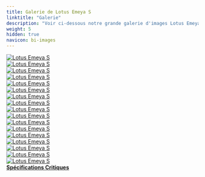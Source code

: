 ```yaml
---
title: Galerie de Lotus Emeya S
linktitle: "Galerie"
description: "Voir ci-dessous notre grande galerie d'images Lotus Emeya S. Cliquez sur les images pour des versions haute résolution."
weight: 5
hidden: true
navicon: bi-images
---
```

<!-- markdownlint-disable MD033 -->
<div class="row" id ="my-gallery">
	<div class="pswp-grid-item col-6 col-md-4">
		<a href="https://media.evkx.net/multimedia/models/lotus/emeya/emeya_s/dynamic _1.jpg"
data-pswp-src="https://media.evkx.net/multimedia/models/lotus/emeya/emeya_s/dynamic _1.jpg"
data-pswp-width="3000"
data-pswp-height="1687" 
target="_blank">
			<img src="https://media.evkx.net/multimedia/models/lotus/emeya/emeya_s/dynamic _1_xst.jpg" alt="Lotus Emeya S" class="img-fluid " />
		</a>
	</div>
	<div class="pswp-grid-item col-6 col-md-4">
		<a href="https://media.evkx.net/multimedia/models/lotus/emeya/emeya_s/dynamic_2.jpg"
data-pswp-src="https://media.evkx.net/multimedia/models/lotus/emeya/emeya_s/dynamic_2.jpg"
data-pswp-width="3000"
data-pswp-height="2000" 
target="_blank">
			<img src="https://media.evkx.net/multimedia/models/lotus/emeya/emeya_s/dynamic_2_xst.jpg" alt="Lotus Emeya S" class="img-fluid " />
		</a>
	</div>
	<div class="pswp-grid-item col-6 col-md-4">
		<a href="https://media.evkx.net/multimedia/models/lotus/emeya/emeya_s/exterior_1.jpg"
data-pswp-src="https://media.evkx.net/multimedia/models/lotus/emeya/emeya_s/exterior_1.jpg"
data-pswp-width="3000"
data-pswp-height="1687" 
target="_blank">
			<img src="https://media.evkx.net/multimedia/models/lotus/emeya/emeya_s/exterior_1_xst.jpg" alt="Lotus Emeya S" class="img-fluid " />
		</a>
	</div>
	<div class="pswp-grid-item col-6 col-md-4">
		<a href="https://media.evkx.net/multimedia/models/lotus/emeya/emeya_s/exterior_2.jpg"
data-pswp-src="https://media.evkx.net/multimedia/models/lotus/emeya/emeya_s/exterior_2.jpg"
data-pswp-width="3000"
data-pswp-height="1687" 
target="_blank">
			<img src="https://media.evkx.net/multimedia/models/lotus/emeya/emeya_s/exterior_2_xst.jpg" alt="Lotus Emeya S" class="img-fluid " />
		</a>
	</div>
	<div class="pswp-grid-item col-6 col-md-4">
		<a href="https://media.evkx.net/multimedia/models/lotus/emeya/emeya_s/exterior_3.jpg"
data-pswp-src="https://media.evkx.net/multimedia/models/lotus/emeya/emeya_s/exterior_3.jpg"
data-pswp-width="3000"
data-pswp-height="1687" 
target="_blank">
			<img src="https://media.evkx.net/multimedia/models/lotus/emeya/emeya_s/exterior_3_xst.jpg" alt="Lotus Emeya S" class="img-fluid " />
		</a>
	</div>
	<div class="pswp-grid-item col-6 col-md-4">
		<a href="https://media.evkx.net/multimedia/models/lotus/emeya/emeya_s/exterior_4.png"
data-pswp-src="https://media.evkx.net/multimedia/models/lotus/emeya/emeya_s/exterior_4.png"
data-pswp-width="3000"
data-pswp-height="1285" 
target="_blank">
			<img src="https://media.evkx.net/multimedia/models/lotus/emeya/emeya_s/exterior_4_xst.png" alt="Lotus Emeya S" class="img-fluid " />
		</a>
	</div>
	<div class="pswp-grid-item col-6 col-md-4">
		<a href="https://media.evkx.net/multimedia/models/lotus/emeya/emeya_s/frontseats_1.jpg"
data-pswp-src="https://media.evkx.net/multimedia/models/lotus/emeya/emeya_s/frontseats_1.jpg"
data-pswp-width="3000"
data-pswp-height="1687" 
target="_blank">
			<img src="https://media.evkx.net/multimedia/models/lotus/emeya/emeya_s/frontseats_1_xst.jpg" alt="Lotus Emeya S" class="img-fluid " />
		</a>
	</div>
	<div class="pswp-grid-item col-6 col-md-4">
		<a href="https://media.evkx.net/multimedia/models/lotus/emeya/emeya_s/interior_1.jpg"
data-pswp-src="https://media.evkx.net/multimedia/models/lotus/emeya/emeya_s/interior_1.jpg"
data-pswp-width="3000"
data-pswp-height="1687" 
target="_blank">
			<img src="https://media.evkx.net/multimedia/models/lotus/emeya/emeya_s/interior_1_xst.jpg" alt="Lotus Emeya S" class="img-fluid " />
		</a>
	</div>
	<div class="pswp-grid-item col-6 col-md-4">
		<a href="https://media.evkx.net/multimedia/models/lotus/emeya/emeya_s/interior_2.jpg"
data-pswp-src="https://media.evkx.net/multimedia/models/lotus/emeya/emeya_s/interior_2.jpg"
data-pswp-width="3000"
data-pswp-height="1687" 
target="_blank">
			<img src="https://media.evkx.net/multimedia/models/lotus/emeya/emeya_s/interior_2_xst.jpg" alt="Lotus Emeya S" class="img-fluid " />
		</a>
	</div>
	<div class="pswp-grid-item col-6 col-md-4">
		<a href="https://media.evkx.net/multimedia/models/lotus/emeya/emeya_s/interior_3.jpg"
data-pswp-src="https://media.evkx.net/multimedia/models/lotus/emeya/emeya_s/interior_3.jpg"
data-pswp-width="3000"
data-pswp-height="2407" 
target="_blank">
			<img src="https://media.evkx.net/multimedia/models/lotus/emeya/emeya_s/interior_3_xst.jpg" alt="Lotus Emeya S" class="img-fluid " />
		</a>
	</div>
	<div class="pswp-grid-item col-6 col-md-4">
		<a href="https://media.evkx.net/multimedia/models/lotus/emeya/emeya_s/main_1.jpg"
data-pswp-src="https://media.evkx.net/multimedia/models/lotus/emeya/emeya_s/main_1.jpg"
data-pswp-width="3000"
data-pswp-height="1687" 
target="_blank">
			<img src="https://media.evkx.net/multimedia/models/lotus/emeya/emeya_s/main_1_xst.jpg" alt="Lotus Emeya S" class="img-fluid " />
		</a>
	</div>
	<div class="pswp-grid-item col-6 col-md-4">
		<a href="https://media.evkx.net/multimedia/models/lotus/emeya/emeya_s/rearlights_1.jpg"
data-pswp-src="https://media.evkx.net/multimedia/models/lotus/emeya/emeya_s/rearlights_1.jpg"
data-pswp-width="3000"
data-pswp-height="1642" 
target="_blank">
			<img src="https://media.evkx.net/multimedia/models/lotus/emeya/emeya_s/rearlights_1_xst.jpg" alt="Lotus Emeya S" class="img-fluid " />
		</a>
	</div>
	<div class="pswp-grid-item col-6 col-md-4">
		<a href="https://media.evkx.net/multimedia/models/lotus/emeya/emeya_s/rearlights_2.jpg"
data-pswp-src="https://media.evkx.net/multimedia/models/lotus/emeya/emeya_s/rearlights_2.jpg"
data-pswp-width="3000"
data-pswp-height="1287" 
target="_blank">
			<img src="https://media.evkx.net/multimedia/models/lotus/emeya/emeya_s/rearlights_2_xst.jpg" alt="Lotus Emeya S" class="img-fluid " />
		</a>
	</div>
	<div class="pswp-grid-item col-6 col-md-4">
		<a href="https://media.evkx.net/multimedia/models/lotus/emeya/emeya_s/screens_1.jpg"
data-pswp-src="https://media.evkx.net/multimedia/models/lotus/emeya/emeya_s/screens_1.jpg"
data-pswp-width="3000"
data-pswp-height="1285" 
target="_blank">
			<img src="https://media.evkx.net/multimedia/models/lotus/emeya/emeya_s/screens_1_xst.jpg" alt="Lotus Emeya S" class="img-fluid " />
		</a>
	</div>
	<div class="pswp-grid-item col-6 col-md-4">
		<a href="https://media.evkx.net/multimedia/models/lotus/emeya/emeya_s/screens_2.jpg"
data-pswp-src="https://media.evkx.net/multimedia/models/lotus/emeya/emeya_s/screens_2.jpg"
data-pswp-width="3000"
data-pswp-height="1687" 
target="_blank">
			<img src="https://media.evkx.net/multimedia/models/lotus/emeya/emeya_s/screens_2_xst.jpg" alt="Lotus Emeya S" class="img-fluid " />
		</a>
	</div>
	<div class="pswp-grid-item col-6 col-md-4">
		<a href="https://media.evkx.net/multimedia/models/lotus/emeya/emeya_s/secondrowseats_1.jpg"
data-pswp-src="https://media.evkx.net/multimedia/models/lotus/emeya/emeya_s/secondrowseats_1.jpg"
data-pswp-width="3000"
data-pswp-height="1687" 
target="_blank">
			<img src="https://media.evkx.net/multimedia/models/lotus/emeya/emeya_s/secondrowseats_1_xst.jpg" alt="Lotus Emeya S" class="img-fluid " />
		</a>
	</div>
	<div class="pswp-grid-item col-6 col-md-4">
		<a href="https://media.evkx.net/multimedia/models/lotus/emeya/emeya_s/wheels_1.jpg"
data-pswp-src="https://media.evkx.net/multimedia/models/lotus/emeya/emeya_s/wheels_1.jpg"
data-pswp-width="3000"
data-pswp-height="1284" 
target="_blank">
			<img src="https://media.evkx.net/multimedia/models/lotus/emeya/emeya_s/wheels_1_xst.jpg" alt="Lotus Emeya S" class="img-fluid " />
		</a>
	</div>
</div>
<script type="module">
  import PhotoSwipeLightbox from '/js/photoswipe-lightbox.esm.js';
    const lightbox = new PhotoSwipeLightbox({
       gallery: '#my-gallery',
        children: 'a',
        pswpModule: () => import('/js/photoswipe.esm.js')
    });
lightbox.init();
</script>
<div class="mt-3 mb-3">
<a href="../specifications/" class="text-decoration-none text-black">
<strong><i class="bi-arrow-left"></i> Spécifications </strong>
</a>
<a href="../reviews/" class="text-decoration-none text-black float-end">
<strong>Critiques <i class="bi-arrow-right"></i></strong>
</a>
</div>
